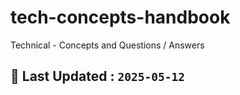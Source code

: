 # tech-concepts-handbook
Technical - Concepts and Questions / Answers

## **📝 Last Updated :** **`2025-05-12`**